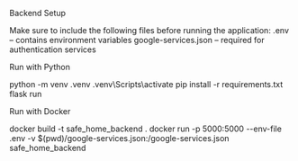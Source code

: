 Backend Setup

Make sure to include the following files before running the application:
.env – contains environment variables
google-services.json – required for authentication services

Run with Python

python -m venv .venv
.venv\Scripts\activate
pip install -r requirements.txt
flask run

Run with Docker

docker build -t safe_home_backend .
docker run -p 5000:5000 --env-file .env -v $(pwd)/google-services.json:/google-services.json safe_home_backend

